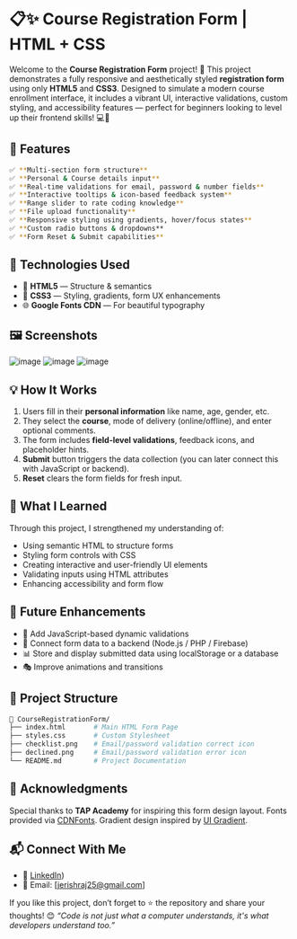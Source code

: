 
# 📋✨ Course Registration Form | HTML + CSS

Welcome to the **Course Registration Form** project! 🚀
This project demonstrates a fully responsive and aesthetically styled **registration form** using only **HTML5** and **CSS3**. Designed to simulate a modern course enrollment interface, it includes a vibrant UI, interactive validations, custom styling, and accessibility features — perfect for beginners looking to level up their frontend skills! 💻🎨

## 🧩 Features
```bash
✅ **Multi-section form structure**
✅ **Personal & Course details input**
✅ **Real-time validations for email, password & number fields**
✅ **Interactive tooltips & icon-based feedback system**
✅ **Range slider to rate coding knowledge**
✅ **File upload functionality**
✅ **Responsive styling using gradients, hover/focus states**
✅ **Custom radio buttons & dropdowns**
✅ **Form Reset & Submit capabilities**
```
## 🌈 Technologies Used

* 🧾 **HTML5** — Structure & semantics
* 🎨 **CSS3** — Styling, gradients, form UX enhancements
* 🌐 **Google Fonts CDN** — For beautiful typography

## 🖼️ Screenshots

![image](https://github.com/user-attachments/assets/f969d4d9-e04f-4ad6-8500-c0204a0b1bb4)
![image](https://github.com/user-attachments/assets/e6b9a5d7-3ee1-4568-87ca-0d30fdcb125c)
![image](https://github.com/user-attachments/assets/a9571ef0-54e2-4a2e-9859-f2d19955ba6f)

## 💡 How It Works

1. Users fill in their **personal information** like name, age, gender, etc.
2. They select the **course**, mode of delivery (online/offline), and enter optional comments.
3. The form includes **field-level validations**, feedback icons, and placeholder hints.
4. **Submit** button triggers the data collection (you can later connect this with JavaScript or backend).
5. **Reset** clears the form fields for fresh input.

## 🧠 What I Learned

Through this project, I strengthened my understanding of:

* Using semantic HTML to structure forms
* Styling form controls with CSS
* Creating interactive and user-friendly UI elements
* Validating inputs using HTML attributes
* Enhancing accessibility and form flow

## 🚀 Future Enhancements

* 🔐 Add JavaScript-based dynamic validations
* 📨 Connect form data to a backend (Node.js / PHP / Firebase)
* 📊 Store and display submitted data using localStorage or a database
* 🎭 Improve animations and transitions

## 📂 Project Structure

```bash
📁 CourseRegistrationForm/
├── index.html       # Main HTML Form Page
├── styles.css       # Custom Stylesheet
├── checklist.png    # Email/password validation correct icon
├── declined.png     # Email/password validation error icon
└── README.md        # Project Documentation
```

## 🙌 Acknowledgments

Special thanks to **TAP Academy** for inspiring this form design layout.
Fonts provided via [CDNFonts](https://www.cdnfonts.com/).
Gradient design inspired by [UI Gradient](https://uigradients.com/).

## 📬 Connect With Me

* 💼 [LinkedIn](https://www.linkedin.com/in/jerishmarysahana161002/))
* 📧 Email: [jerishraj25@gmail.com]


If you like this project, don’t forget to ⭐ the repository and share your thoughts! 😊
*“Code is not just what a computer understands, it's what developers understand too.”*

